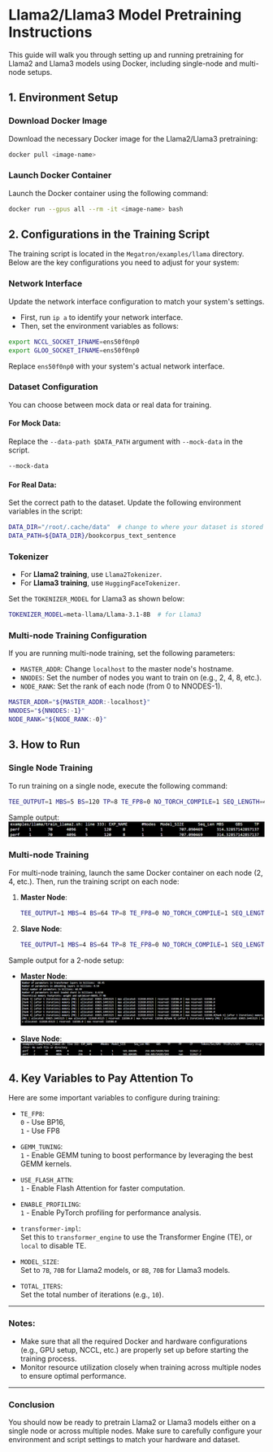 # Llama2/Llama3 Model Pretraining Instructions

This guide will walk you through setting up and running pretraining for Llama2 and Llama3 models using Docker, including single-node and multi-node setups.

## 1. Environment Setup

### Download Docker Image
Download the necessary Docker image for the Llama2/Llama3 pretraining:

```bash
docker pull <image-name>
```

### Launch Docker Container
Launch the Docker container using the following command:

```bash
docker run --gpus all --rm -it <image-name> bash
```

## 2. Configurations in the Training Script

The training script is located in the `Megatron/examples/llama` directory. Below are the key configurations you need to adjust for your system:

### Network Interface
Update the network interface configuration to match your system's settings.

- First, run `ip a` to identify your network interface.
- Then, set the environment variables as follows:

```bash
export NCCL_SOCKET_IFNAME=ens50f0np0
export GLOO_SOCKET_IFNAME=ens50f0np0
```

Replace `ens50f0np0` with your system's actual network interface.

### Dataset Configuration
You can choose between mock data or real data for training.

#### For Mock Data:
Replace the `--data-path $DATA_PATH` argument with `--mock-data` in the script.

```bash
--mock-data
```

#### For Real Data:
Set the correct path to the dataset. Update the following environment variables in the script:

```bash
DATA_DIR="/root/.cache/data"  # change to where your dataset is stored
DATA_PATH=${DATA_DIR}/bookcorpus_text_sentence
```

### Tokenizer
- For **Llama2 training**, use `Llama2Tokenizer`.
- For **Llama3 training**, use `HuggingFaceTokenizer`.

Set the `TOKENIZER_MODEL` for Llama3 as shown below:

```bash
TOKENIZER_MODEL=meta-llama/Llama-3.1-8B  # for Llama3
```

### Multi-node Training Configuration
If you are running multi-node training, set the following parameters:

- `MASTER_ADDR`: Change `localhost` to the master node's hostname.
- `NNODES`: Set the number of nodes you want to train on (e.g., 2, 4, 8, etc.).
- `NODE_RANK`: Set the rank of each node (from 0 to NNODES-1).

```bash
MASTER_ADDR="${MASTER_ADDR:-localhost}"
NNODES="${NNODES:-1}"
NODE_RANK="${NODE_RANK:-0}"
```

## 3. How to Run

### Single Node Training
To run training on a single node, execute the following command:

```bash
TEE_OUTPUT=1 MBS=5 BS=120 TP=8 TE_FP8=0 NO_TORCH_COMPILE=1 SEQ_LENGTH=4096 bash train_llama2.sh
```

Sample output:
![Single Node Output](image.png)

### Multi-node Training
For multi-node training, launch the same Docker container on each node (2, 4, etc.). Then, run the training script on each node:

1. **Master Node**:
   ```bash
   TEE_OUTPUT=1 MBS=4 BS=64 TP=8 TE_FP8=0 NO_TORCH_COMPILE=1 SEQ_LENGTH=4096 bash train_llama2.sh
   ```

2. **Slave Node**:
   ```bash
   TEE_OUTPUT=1 MBS=4 BS=64 TP=8 TE_FP8=0 NO_TORCH_COMPILE=1 SEQ_LENGTH=4096 bash train_llama2.sh
   ```

Sample output for a 2-node setup:

- **Master Node**:
  ![Master Node Output](image-1.png)

- **Slave Node**:
  ![Slave Node Output](image-3.png)

## 4. Key Variables to Pay Attention To

Here are some important variables to configure during training:

- `TE_FP8`:  
  `0` - Use BP16,  
  `1` - Use FP8

- `GEMM_TUNING`:  
  `1` - Enable GEMM tuning to boost performance by leveraging the best GEMM kernels.

- `USE_FLASH_ATTN`:  
  `1` - Enable Flash Attention for faster computation.

- `ENABLE_PROFILING`:  
  `1` - Enable PyTorch profiling for performance analysis.

- `transformer-impl`:  
  Set this to `transformer_engine` to use the Transformer Engine (TE), or `local` to disable TE.

- `MODEL_SIZE`:  
  Set to `7B`, `70B` for Llama2 models, or `8B`, `70B` for Llama3 models.

- `TOTAL_ITERS`:  
  Set the total number of iterations (e.g., `10`).

---

### Notes:

- Make sure that all the required Docker and hardware configurations (e.g., GPU setup, NCCL, etc.) are properly set up before starting the training process.
- Monitor resource utilization closely when training across multiple nodes to ensure optimal performance.

---

### Conclusion

You should now be ready to pretrain Llama2 or Llama3 models either on a single node or across multiple nodes. Make sure to carefully configure your environment and script settings to match your hardware and dataset.
